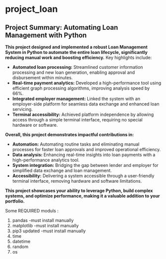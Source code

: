 # project_loan
## Project Summary: Automating Loan Management with Python

**This project designed and implemented a robust Loan Management System in Python to automate the entire loan lifecycle, significantly reducing manual work and boosting efficiency.** Key highlights include:

* **Automated loan processing:** Streamlined customer information processing and new loan generation, enabling approval and disbursement within minutes.
* **Real-time payment analytics:** Developed a high-performance tool using efficient graph processing algorithms, improving analysis speed by 66%.
* **Integrated employer management:** Linked the system with an employer-side platform for seamless data exchange and enhanced loan servicing.
* **Terminal accessibility:** Achieved platform independence by allowing access through a simple terminal interface, requiring no special hardware or software.

**Overall, this project demonstrates impactful contributions in:**

* **Automation:** Automating routine tasks and eliminating manual processes for faster loan approvals and improved operational efficiency.
* **Data analysis:** Enhancing real-time insights into loan payments with a high-performance analytics tool.
* **System integration:** Bridging the gap between lender and employer for simplified data exchange and loan management.
* **Accessibility:** Delivering a system accessible through a user-friendly terminal interface, removing hardware and software limitations.

**This project showcases your ability to leverage Python, build complex systems, and optimize performance, making it a valuable addition to your portfolio.**

Some REQUIRED moduls :
1) pandas -must install manually
2) matplotlib -must install manually
3) pip3 updated -must install manually
4) time
5) datetime
6) random
7) os
